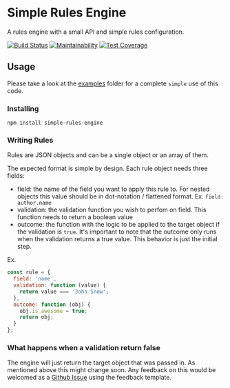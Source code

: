 # Simple Rules Engine

A rules engine with a small API and simple rules configuration.

[![Build Status](https://travis-ci.com/froi/simple-rules-engine.svg?branch=master)](https://travis-ci.com/froi/simple-rules-engine)
[![Maintainability](https://api.codeclimate.com/v1/badges/40369d8d7cc85a28d475/maintainability)](https://codeclimate.com/github/froi/simple-rules-engine/maintainability)
[![Test Coverage](https://api.codeclimate.com/v1/badges/40369d8d7cc85a28d475/test_coverage)](https://codeclimate.com/github/froi/simple-rules-engine/test_coverage)

## Usage

Please take a look at the [examples](https://github.com/froi/simple-rules-engine/tree/master/examples) folder for a complete `simple` use of this code.

### Installing

`npm install simple-rules-engine`

### Writing Rules

Rules are JSON objects and can be a single object or an array of them.

The expected format is simple by design. Each rule object needs three fields:

- field: the name of the field you want to apply this rule to. For nested objects this value should be in dot-notation / flattened format. Ex. `field: author.name`
- validation: the validation function you wish to perfom on field. This function needs to return a boolean value
- outcome: the function with the logic to be applied to the target object if the validation is `true`. It's important to note that the outcome only runs when the validation returns a true value. This behavior is just the initial step.

Ex.

```javascript
const rule = {
  field: 'name',
  validation: function (value) {
    return value === 'John Snow';
  },
  outcome: function (obj) {
    obj.is_awesome = true;
    return obj;
  }
};
```

### What happens when a validation return false

The engine will just return the target object that was passed in. As mentioned above this might change soon. Any feedback on this would be welcomed as a [Github Issue](https://github.com/froi/simple-rules-engine/issues) using the feedback template.
